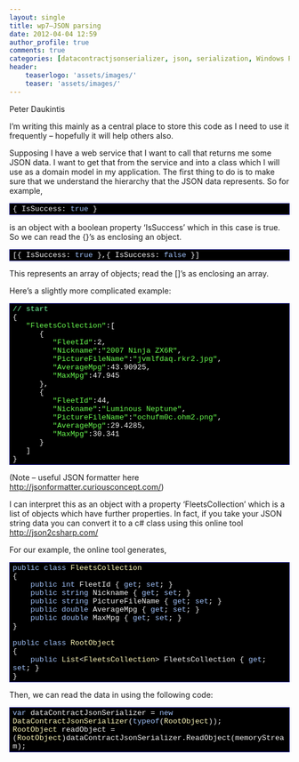 ```yaml
---
layout: single
title: wp7–JSON parsing
date: 2012-04-04 12:59
author_profile: true
comments: true
categories: [datacontractjsonserializer, json, serialization, Windows Phone 7, wp7]
header:
    teaserlogo: 'assets/images/'
    teaser: 'assets/images/'
---
```

<p>Peter Daukintis</p>  <p>I’m writing this mainly as a central place to store this code as I need to use it frequently – hopefully it will help others also.</p>  <p>Supposing I have a web service that I want to call that returns me some JSON data. I want to get that from the service and into a class which I will use as a domain model in my application. The first thing to do is to make sure that we understand the hierarchy that the JSON data represents. So for example,</p>  <div style="margin:0;display:inline;float:none;padding:0;" id="scid:9ce6104f-a9aa-4a17-a79f-3a39532ebf7c:b2457821-2587-447a-af12-6d7212a200af" class="wlWriterEditableSmartContent"> <div style="border:#000080 1px solid;color:#000;font-family:'Courier New', Courier, Monospace;font-size:10pt;"> <div style="background-color:#000000;overflow:auto;padding:2px 5px;"><span style="color:#f3f3f3;">{ IsSuccess: </span><span style="color:#a2c4fd;">true</span><span style="color:#f3f3f3;"> } </span></div> </div> </div>  <p>is an object with a boolean property ‘IsSuccess’ which in this case is true. So we can read the {}’s as enclosing an object.</p>  <div style="margin:0;display:inline;float:none;padding:0;" id="scid:9ce6104f-a9aa-4a17-a79f-3a39532ebf7c:787e4301-ffa9-4b9f-8122-827ef204cd04" class="wlWriterEditableSmartContent"> <div style="border:#000080 1px solid;color:#000;font-family:'Courier New', Courier, Monospace;font-size:10pt;"> <div style="background-color:#000000;overflow:auto;padding:2px 5px;"><span style="color:#f3f3f3;">[{ IsSuccess: </span><span style="color:#a2c4fd;">true</span><span style="color:#f3f3f3;"> },{ IsSuccess: </span><span style="color:#a2c4fd;">false</span><span style="color:#f3f3f3;"> }]  </span></div> </div> </div>  <p>This represents an array of objects; read the []’s as enclosing an array.</p>  <p>Here’s a slightly more complicated example:</p>  <div style="margin:0;display:inline;float:none;padding:0;" id="scid:9ce6104f-a9aa-4a17-a79f-3a39532ebf7c:16e84931-5f6b-4910-bec7-b108b91fdc14" class="wlWriterEditableSmartContent"> <div style="border:#000080 1px solid;color:#000;font-family:'Courier New', Courier, Monospace;font-size:10pt;"> <div style="background-color:#000000;overflow:auto;padding:2px 5px;"><span style="color:#75ffa2;">// start</span><br> <span style="color:#f3f3f3;">{</span><br>    <span style="color:#f3f3f3;"></span><span style="color:#6afd51;">&quot;FleetsCollection&quot;</span><span style="color:#f3f3f3;">:[</span><br>       <span style="color:#f3f3f3;">{</span><br>          <span style="color:#f3f3f3;"></span><span style="color:#6afd51;">&quot;FleetId&quot;</span><span style="color:#f3f3f3;">:2,</span><br>          <span style="color:#f3f3f3;"></span><span style="color:#6afd51;">&quot;Nickname&quot;</span><span style="color:#f3f3f3;">:</span><span style="color:#6afd51;">&quot;2007 Ninja ZX6R&quot;</span><span style="color:#f3f3f3;">,</span><br>          <span style="color:#f3f3f3;"></span><span style="color:#6afd51;">&quot;PictureFileName&quot;</span><span style="color:#f3f3f3;">:</span><span style="color:#6afd51;">&quot;jvmlfdaq.rkr2.jpg&quot;</span><span style="color:#f3f3f3;">,</span><br>          <span style="color:#f3f3f3;"></span><span style="color:#6afd51;">&quot;AverageMpg&quot;</span><span style="color:#f3f3f3;">:43.90925,</span><br>          <span style="color:#f3f3f3;"></span><span style="color:#6afd51;">&quot;MaxMpg&quot;</span><span style="color:#f3f3f3;">:47.945</span><br>       <span style="color:#f3f3f3;">},</span><br>       <span style="color:#f3f3f3;">{</span><br>          <span style="color:#f3f3f3;"></span><span style="color:#6afd51;">&quot;FleetId&quot;</span><span style="color:#f3f3f3;">:44,</span><br>          <span style="color:#f3f3f3;"></span><span style="color:#6afd51;">&quot;Nickname&quot;</span><span style="color:#f3f3f3;">:</span><span style="color:#6afd51;">&quot;Luminous Neptune&quot;</span><span style="color:#f3f3f3;">,</span><br>          <span style="color:#f3f3f3;"></span><span style="color:#6afd51;">&quot;PictureFileName&quot;</span><span style="color:#f3f3f3;">:</span><span style="color:#6afd51;">&quot;ochufm0c.ohm2.png&quot;</span><span style="color:#f3f3f3;">,</span><br>          <span style="color:#f3f3f3;"></span><span style="color:#6afd51;">&quot;AverageMpg&quot;</span><span style="color:#f3f3f3;">:29.4285,</span><br>          <span style="color:#f3f3f3;"></span><span style="color:#6afd51;">&quot;MaxMpg&quot;</span><span style="color:#f3f3f3;">:30.341</span><br>       <span style="color:#f3f3f3;">}</span><br>    <span style="color:#f3f3f3;">]</span><br> <span style="color:#f3f3f3;">}</span></div> </div> </div>  <p>(Note – useful JSON formatter here <a title="http://jsonformatter.curiousconcept.com/" href="http://jsonformatter.curiousconcept.com/">http://jsonformatter.curiousconcept.com/</a>)</p>  <p>I can interpret this as an object with a property ‘FleetsCollection’ which is a list of objects which have further properties. In fact, if you take your JSON string data you can convert it to a c# class using this online tool <a title="http://json2csharp.com/" href="http://json2csharp.com/">http://json2csharp.com/</a></p>  <p>For our example, the online tool generates,</p>  <div style="margin:0;display:inline;float:none;padding:0;" id="scid:9ce6104f-a9aa-4a17-a79f-3a39532ebf7c:38c6629a-18e0-4daa-9d9a-96992ed35d83" class="wlWriterEditableSmartContent"> <div style="border:#000080 1px solid;color:#000;font-family:'Courier New', Courier, Monospace;font-size:10pt;"> <div style="background-color:#000000;overflow:auto;padding:2px 5px;"><span style="color:#f3f3f3;"></span><span style="color:#a2c4fd;">public</span><span style="color:#f3f3f3;"> </span><span style="color:#a2c4fd;">class</span><span style="color:#f3f3f3;"> </span><span style="color:#fdf8b9;">FleetsCollection</span><br> <span style="color:#f3f3f3;">{</span><br>     <span style="color:#f3f3f3;"></span><span style="color:#a2c4fd;">public</span><span style="color:#f3f3f3;"> </span><span style="color:#a2c4fd;">int</span><span style="color:#f3f3f3;"> FleetId { </span><span style="color:#a2c4fd;">get</span><span style="color:#f3f3f3;">; </span><span style="color:#a2c4fd;">set</span><span style="color:#f3f3f3;">; }</span><br>     <span style="color:#f3f3f3;"></span><span style="color:#a2c4fd;">public</span><span style="color:#f3f3f3;"> </span><span style="color:#a2c4fd;">string</span><span style="color:#f3f3f3;"> Nickname { </span><span style="color:#a2c4fd;">get</span><span style="color:#f3f3f3;">; </span><span style="color:#a2c4fd;">set</span><span style="color:#f3f3f3;">; }</span><br>     <span style="color:#f3f3f3;"></span><span style="color:#a2c4fd;">public</span><span style="color:#f3f3f3;"> </span><span style="color:#a2c4fd;">string</span><span style="color:#f3f3f3;"> PictureFileName { </span><span style="color:#a2c4fd;">get</span><span style="color:#f3f3f3;">; </span><span style="color:#a2c4fd;">set</span><span style="color:#f3f3f3;">; }</span><br>     <span style="color:#f3f3f3;"></span><span style="color:#a2c4fd;">public</span><span style="color:#f3f3f3;"> </span><span style="color:#a2c4fd;">double</span><span style="color:#f3f3f3;"> AverageMpg { </span><span style="color:#a2c4fd;">get</span><span style="color:#f3f3f3;">; </span><span style="color:#a2c4fd;">set</span><span style="color:#f3f3f3;">; }</span><br>     <span style="color:#f3f3f3;"></span><span style="color:#a2c4fd;">public</span><span style="color:#f3f3f3;"> </span><span style="color:#a2c4fd;">double</span><span style="color:#f3f3f3;"> MaxMpg { </span><span style="color:#a2c4fd;">get</span><span style="color:#f3f3f3;">; </span><span style="color:#a2c4fd;">set</span><span style="color:#f3f3f3;">; }</span><br> <span style="color:#f3f3f3;">}</span><br> <br> <span style="color:#f3f3f3;"></span><span style="color:#a2c4fd;">public</span><span style="color:#f3f3f3;"> </span><span style="color:#a2c4fd;">class</span><span style="color:#f3f3f3;"> </span><span style="color:#fdf8b9;">RootObject</span><br> <span style="color:#f3f3f3;">{</span><br>     <span style="color:#f3f3f3;"></span><span style="color:#a2c4fd;">public</span><span style="color:#f3f3f3;"> </span><span style="color:#fdf8b9;">List</span><span style="color:#f3f3f3;">&lt;</span><span style="color:#fdf8b9;">FleetsCollection</span><span style="color:#f3f3f3;">&gt; FleetsCollection { </span><span style="color:#a2c4fd;">get</span><span style="color:#f3f3f3;">; </span><span style="color:#a2c4fd;">set</span><span style="color:#f3f3f3;">; }</span><br> <span style="color:#f3f3f3;">}</span></div> </div> </div>  <p> Then, we can read the data in using the following code:</p>  <div style="margin:0;display:inline;float:none;padding:0;" id="scid:9ce6104f-a9aa-4a17-a79f-3a39532ebf7c:8119fb86-efb4-43ff-9e98-3404f9758fc3" class="wlWriterEditableSmartContent"> <div style="border:#000080 1px solid;color:#000;font-family:'Courier New', Courier, Monospace;font-size:10pt;"> <div style="background-color:#000000;overflow:auto;padding:2px 5px;"><span style="color:#f3f3f3;"></span><span style="color:#a2c4fd;">var</span><span style="color:#f3f3f3;"> dataContractJsonSerializer = </span><span style="color:#a2c4fd;">new</span><span style="color:#f3f3f3;"> </span><span style="color:#fdf8b9;">DataContractJsonSerializer</span><span style="color:#f3f3f3;">(</span><span style="color:#a2c4fd;">typeof</span><span style="color:#f3f3f3;">(</span><span style="color:#fdf8b9;">RootObject</span><span style="color:#f3f3f3;">));</span><br> <span style="color:#f3f3f3;"></span><span style="color:#fdf8b9;">RootObject</span><span style="color:#f3f3f3;"> readObject = (</span><span style="color:#fdf8b9;">RootObject</span><span style="color:#f3f3f3;">)dataContractJsonSerializer.ReadObject(memoryStream);</span></div> </div> </div>
